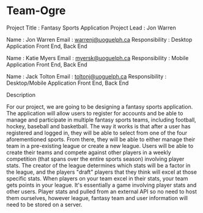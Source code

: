 # Team-Ogre

Project Title : Fantasy Sports Application
Project Lead : Jon Warren

Name : Jon Warren
Email : warrenj@uoguelph.ca 
Responsibility : Desktop Application Front End, Back End

Name : Katie Myers
Email : myersk@uoguelph.ca
Responsibility : Mobile Application Front End, Back End

Name : Jack Tolton
Email : toltonj@uoguelph.ca
Responsibility : Desktop/Mobile Application Front End, Back End

Description

For our project, we are going to be designing a fantasy sports application. The application will allow users to register for accounts and be able to manage and participate in multiple fantasy sports teams, including football, hockey, baseball and basketball.
The way it works is that after a user has registered and logged in, they will be able to select from one of the four aforementioned sports. From there, they will be able to either manage their team in a pre-existing league or create a new league.
Users will be able to create their teams and compete against other players in a weekly competition (that spans over the entire sports season) involving player stats. The creator of the league determines which stats will be a factor in the league, and the players "draft" players that they think will excel at those specific stats. When players on your team excel in their stats, your team gets points in your league.
It's essentially a game involving player stats and other users. Player stats and pulled from an external API so no need to host them ourselves, however league, fantasy team and user information will need to be stored on a server.
